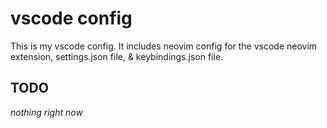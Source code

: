 # vscode config

This is my vscode config. It includes neovim config for the vscode neovim extension, settings.json
file, & keybindings.json file.

## TODO
*nothing right now*